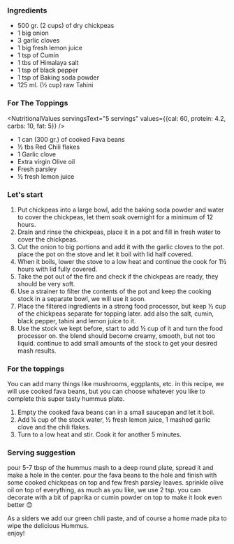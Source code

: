 ### Ingredients

- 500 gr. (2 cups) of dry chickpeas
- 1 big onion
- 3 garlic cloves
- 1 big fresh lemon juice
- 1 tsp of Cumin
- 1 tbs of Himalaya salt
- 1 tsp of black pepper
- 1 tsp of Baking soda powder
- 125 ml. (½ cup) raw Tahini

### For The Toppings

<NutritionalValues servingsText="5 servings" values={{cal: 60, protein: 4.2, carbs: 10, fat: 5}} />

- 1 can (300 gr.) of cooked Fava beans
- ½ tbs Red Chili flakes
- 1 Garlic clove
- Extra virgin Olive oil
- Fresh parsley
- ½ fresh lemon juice

### Let's start

1. Put chickpeas into a large bowl, add the baking soda powder and water to cover the chickpeas, let them soak overnight for a minimum of 12 hours.
2. Drain and rinse the chickpeas, place it in a pot and fill in fresh water to cover the chickpeas.
3. Cut the onion to big portions and add it with the garlic cloves to the pot. place the pot on the stove and let it boil with lid half covered.
4. When it boils, lower the stove to a low heat and continue the cook for 1½ hours with lid fully covered.
5. Take the pot out of the fire and check if the chickpeas are ready, they should be very soft.
6. Use a strainer to filter the contents of the pot and keep the cooking stock in a separate bowl, we will use it soon.
7. Place the filtered ingredients in a strong food processor, but keep ½ cup of the chickpeas separate for topping later. add also the salt, cumin, black pepper, tahini and lemon juice to it.
8. Use the stock we kept before, start to add ½ cup of it and turn the food processor on. the blend should become creamy, smooth, but not too liquid. continue to add small amounts of the stock to get your desired mash results.

### For the toppings

You can add many things like mushrooms, eggplants, etc. in this recipe, we will use cooked fava beans, but you can choose whatever you like to complete this super tasty hummus plate.

1. Empty the cooked fava beans can in a small saucepan and let it boil.
2. Add ¼ cup of the stock water, ½ fresh lemon juice, 1 mashed garlic clove and the chili flakes.
3. Turn to a low heat and stir. Cook it for another 5 minutes.

### Serving suggestion

pour 5-7 tbsp of the hummus mash to a deep round plate, spread it and make a hole in the center. pour the fava beans to the hole and finish with some cooked chickpeas on top and few fresh parsley leaves. sprinkle olive oil on top of everything, as much as you like, we use 2 tsp.
you can decorate with a bit of paprika or cumin powder on top to make it look even better 😊

As a siders we add our <Link to="/recipes/green-chili-sauce">green chili paste</Link>, and of course a <Link to="/recipes/home-made-pita">home made pita</Link> to wipe the delicious Hummus.<br/>
enjoy!
